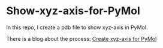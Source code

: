 # Show-xyz-axis-for-PyMol

In this repo, I create a pdb file to show xyz-axis in PyMol.

There is a blog about the process: [Create xyz-axis for PyMol](https://ycheng22.github.io//posts/2021/08/create_xyz_for_PyMol/)
